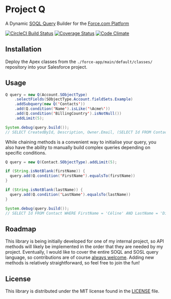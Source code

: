# Project Q
A Dynamic [SOQL Query](https://developer.salesforce.com/docs/atlas.en-us.soql_sosl.meta/soql_sosl/sforce_api_calls_soql_sosl_intro.htm) Builder for the [Force.com Platform](https://developer.salesforce.com/docs/atlas.en-us.fundamentals.meta/fundamentals/adg_preface.htm)

  [![CircleCI Build Status](https://circleci.com/gh/jpmonette/q.png?style=shield&circle-token=:circle-token)](https://circleci.com/gh/jpmonette/q)
  [![Coverage Status](https://coveralls.io/repos/github/jpmonette/q/badge.svg?branch=master)](https://coveralls.io/github/jpmonette/q?branch=master)
  [![Code Climate](https://codeclimate.com/github/jpmonette/q/badges/gpa.svg)](https://codeclimate.com/github/jpmonette/q)

## Installation

Deploy the Apex classes from the `./force-app/main/default/classes/` repository into your Salesforce project.

## Usage

```java
Q query = new Q(Account.SObjectType)
    .selectFields(SObjectType.Account.fieldSets.Example)
    .addSubquery(new Q('Contacts'))
    .add(Q.condition('Name').isLike('%Acme%'))
    .add(Q.condition('BillingCountry').isNotNull())
    .addLimit(5);

System.debug(query.build());
// SELECT CreatedById, Description, Owner.Email, (SELECT Id FROM Contacts) FROM Account WHERE Name LIKE '%Acme%' AND BillingCountry != null LIMIT 5
```

While chaining methods is a convenient way to initialise your query, you also have the ability to manually build complex queries depending on specific conditions.

```java
Q query = new Q(Contact.SObjectType).addLimit(5);

if (String.isNotBlank(firstName)) {
  query.add(Q.condition('FirstName').equalsTo(firstName))
}

if (String.isNotBlank(lastName)) {
  query.add(Q.condition('LastName').equalsTo(lastName))
}

System.debug(query.build());
// SELECT Id FROM Contact WHERE FirstName = 'Céline' AND LastName = 'Dion' LIMIT 5
```

## Roadmap

This library is being initially developed for one of my internal project,
so API methods will likely be implemented in the order that they are
needed by my project. Eventually, I would like to cover the entire
SOQL and SOSL query language, so contributions are of course
[always welcome][contributing]. Adding new methods is relatively
straightforward, so feel free to join the fun!

[contributing]: CONTRIBUTING.md


## License

This library is distributed under the MIT license found in the [LICENSE](./LICENSE)
file.
